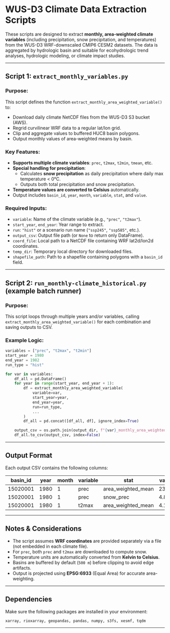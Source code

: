 
# WUS-D3 Climate Data Extraction Scripts

These scripts are designed to extract **monthly, area-weighted climate variables** (including precipitation, snow precipitation, and temperatures) from the WUS-D3 WRF-downscaled CMIP6 CESM2 datasets. The data is aggregated by hydrologic basin and suitable for ecohydrologic trend analyses, hydrologic modeling, or climate impact studies.

---

##  Script 1: `extract_monthly_variables.py`

### Purpose:
This script defines the function `extract_monthly_area_weighted_variable()` to:
- Download daily climate NetCDF files from the WUS-D3 S3 bucket (AWS).
- Regrid curvilinear WRF data to a regular lat/lon grid.
- Clip and aggregate values to buffered HUC8 basin polygons.
- Output monthly values of area-weighted means by basin.

### Key Features:
- **Supports multiple climate variables**: `prec`, `t2max`, `t2min`, `tmean`, etc.
- **Special handling for precipitation**:
  - Calculates **snow precipitation** as daily precipitation where daily max temperature < 0°C.
  - Outputs both total precipitation and snow precipitation.
- **Temperature values are converted to Celsius** automatically.
- Output includes `basin_id`, `year`, `month`, `variable`, `stat`, and `value`.

### Required Inputs:
- `variable`: Name of the climate variable (e.g., `"prec"`, `"t2max"`).
- `start_year`, `end_year`: Year range to extract.
- `run`: `"hist"` or a scenario run name (`"ssp245"`, `"ssp585"`, etc.).
- `output_csv`: Output file path (or `None` to return only DataFrame).
- `coord_file`: Local path to a NetCDF file containing WRF lat2d/lon2d coordinates.
- `temp_dir`: Temporary local directory for downloaded files.
- `shapefile_path`: Path to a shapefile containing polygons with a `basin_id` field.

---

##  Script 2: `run_monthly-climate_historical.py` (example batch runner)

### Purpose:
This script loops through multiple years and/or variables, calling `extract_monthly_area_weighted_variable()` for each combination and saving outputs to CSV.

### Example Logic:
```python
variables = ["prec", "t2max", "t2min"]
start_year = 1980
end_year = 1982
run_type = "hist"

for var in variables:
    df_all = pd.DataFrame()
    for year in range(start_year, end_year + 1):
        df = extract_monthly_area_weighted_variable(
            variable=var,
            start_year=year,
            end_year=year,
            run=run_type,
            ...
        )
        df_all = pd.concat([df_all, df], ignore_index=True)

    output_csv = os.path.join(output_dir, f"{var}_monthly_area_weighted.csv")
    df_all.to_csv(output_csv, index=False)
```

---

## Output Format

Each output CSV contains the following columns:

| basin_id | year | month | variable | stat               | value  |
|----------|------|--------|----------|--------------------|--------|
| 15020001 | 1980 | 1      | prec     | area_weighted_mean | 23.12  |
| 15020001 | 1980 | 1      | prec     | snow_prec          | 4.88   |
| 15020001 | 1980 | 1      | t2max    | area_weighted_mean | 4.17   |

---

## Notes & Considerations

- The script assumes **WRF coordinates** are provided separately via a file (not embedded in each climate file).
- For `prec`, both `prec` and `t2max` are downloaded to compute snow.
- Temperature units are automatically converted from **Kelvin to Celsius**.
- Basins are buffered by default (`500 m`) before clipping to avoid edge artifacts.
- Output is projected using **EPSG:6933** (Equal Area) for accurate area-weighting.

---

##  Dependencies
Make sure the following packages are installed in your environment:
```bash
xarray, rioxarray, geopandas, pandas, numpy, s3fs, xesmf, tqdm
```

---
